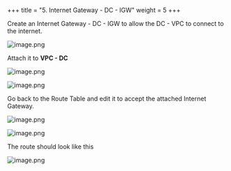 +++
title = "5. Internet Gateway - DC - IGW"
weight = 5
+++


Create an Internet Gateway - DC - IGW to allow the DC - VPC to connect to the internet.


![image.png](/images/004-iv-setup-vpc-dc-resources/18-155727-image.png)


Attach it to **VPC - DC**


![image.png](/images/004-iv-setup-vpc-dc-resources/18-242488-image.png)


![image.png](/images/004-iv-setup-vpc-dc-resources/18-396720-image.png)


Go back to the Route Table and edit it to accept the attached Internet Gateway.


![image.png](/images/004-iv-setup-vpc-dc-resources/18-936133-image.png)


![image.png](/images/004-iv-setup-vpc-dc-resources/18-104514-image.png)


The route should look like this


![image.png](/images/004-iv-setup-vpc-dc-resources/18-722694-image.png)


